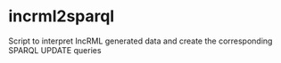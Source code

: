 # incrml2sparql
Script to interpret IncRML generated data and create the corresponding SPARQL UPDATE queries
